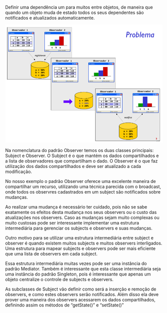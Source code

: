 Definir uma dependência um para muitos entre objetos, de maneira que quando um objeto muda de estado todos os seus dependentes são notificados e atualizados automaticamente.

![alt text](problem.png)

Na nomenclatura do padrão Observer temos os duas classes principais: Subject e Observer. O Subject é o que mantém os dados compartilhados e a lista de observadores que compartilham o dado. O Observer é o que faz utilização dos dados compartilhados e deve ser atualizado a cada modificação.

No nosso exemplo o padrão Observer oferece uma excelente maneira de compartilhar um recurso, utilizando uma técnica parecida com o broadcast, onde todos os observres cadastrados em um subject são notificados sobre mudanças.

Ao realizar uma mudança é necessário ter cuidado, pois não se sabe exatamente os efeitos desta mudança nos seus observers ou o custo das atualizações nos observers. Caso as mudanças sejam muito complexas ou muito custosas pode ser interessante implementar uma estrutura intermediária para gerenciar os subjects e observers e suas mudanças.

Outro motivo para se utilizar uma estrutura intermediária entre subject e observer é quando existem muitos subjects e muitos observers interligados. Uma estrutura para mapear subjects e observers pode ser mais eficiente que uma lista de observers em cada subject.

Essa estrutura intermediária muitas vezes pode ser uma instância do padrão Mediator. Também é interessante que esta classe intermediária seja uma instância do padrão Singleton, pois é interessante que apenas um objeto centralize o controle de subjects e observers.

As subclasses de Subject vão definir como será a inserção e remoção de observers, e como estes observers serão notificados. Além disso ela deve prover uma maneira dos observers acessarem os dados compartilhados, definindo assim os métodos de “getState()” e “setState()”